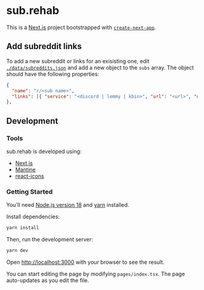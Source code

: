 # sub.rehab

This is a [Next.js](https://nextjs.org/) project bootstrapped with [`create-next-app`](https://github.com/vercel/next.js/tree/canary/packages/create-next-app).



## Add subreddit links

To add a new subreddit or links for an exisisting one, edit [`./data/subreddits.json`](data/subreddits.json) and add a new object
to the `subs` array. The object should have the following properties:

```json
{
  "name": "r/<sub name>",
  "links": [{ "service": "<discord | lemmy | kbin>", "url": "<url>", "official": true | false }]
},
```

## Development

### Tools

sub.rehab is developed using:
- [Next.js](https://nextjs.org/)
- [Mantine](https://mantine.dev/)
- [react-icons](https://react-icons.github.io/react-icons/)

### Getting Started

You'll need [Node.js version 18](https://nodejs.org/en/) and [yarn](https://classic.yarnpkg.com/lang/en/docs/install/#mac-stable) installed.

Install dependencies:
```bash
yarn install
```

Then, run the development server:

```bash
yarn dev
```

Open [http://localhost:3000](http://localhost:3000) with your browser to see the result.

You can start editing the page by modifying `pages/index.tsx`. The page auto-updates as you edit the file.
